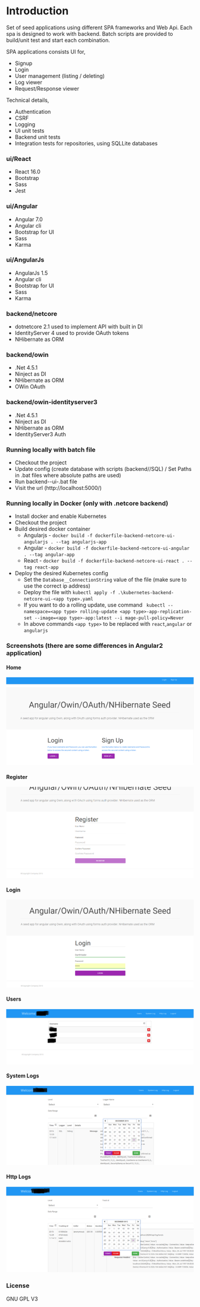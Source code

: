 # Introduction
Set of seed applications using different SPA frameworks and Web Api. Each spa is designed to work with backend. 
Batch scripts are provided to build/unit test and start each combination.

SPA applications consists UI for,
* Signup
* Login
* User management (listing / deleting)
* Log viewer
* Request/Response viewer

Technical details,
* Authentication
* CSRF
* Logging
* UI unit tests
* Backend unit tests
* Integration tests for repositories, using SQLLite databases 

### ui/React
* React 16.0
* Bootstrap
* Sass
* Jest

### ui/Angular

* Angular 7.0 
* Angular cli
* Bootstrap for UI
* Sass
* Karma

### ui/AngularJs

* AngularJs 1.5 
* Angular cli
* Bootstrap for UI
* Sass
* Karma

### backend/netcore
* dotnetcore 2.1 used to implement API with built in DI
* IdentityServer 4 used to provide OAuth tokens
* NHibernate as ORM

### backend/owin
* .Net 4.5.1 
* Ninject as DI
* NHibernate as ORM
* OWin OAuth

### backend/owin-identityserver3
* .Net 4.5.1 
* Ninject as DI
* NHibernate as ORM
* IdentityServer3 Auth

### Running locally with batch file
* Checkout the project
* Update config (create database with scripts (backend/<project>/SQL) / Set Paths in .bat files where absolute paths are used)
* Run backend-<backend>-ui-<ui>.bat file
* Visit the url (http://localhost:5000/)
### Running locally in Docker (only with .netcore backend)
* Install docker and enable Kubernetes
* Checkout the project
* Build desired docker container
    * Angularjs - `docker build -f dockerfile-backend-netcore-ui-angularjs . --tag angularjs-app`
    * Angular - `docker build -f dockerfile-backend-netcore-ui-angular . --tag angular-app`
    * React - `docker build -f dockerfile-backend-netcore-ui-react . --tag react-app`
* Deploy the desired Kubernetes config
	* Set the `Database__ConnectionString` value of the file (make sure to use the correct ip address)
	* Deploy the file with `kubectl apply -f .\kubernetes-backend-netcore-ui-<app type>.yaml`
	* If you want to do a rolling update, use command ` kubectl --namespace=<app type> rolling-update <app type>-app-replication-set --image=<app type>-app:latest --i
mage-pull-policy=Never`
	* In above commands `<app type>` to be replaced with `react`,`angular` or `angularjs`	

### Screenshots (there are some differences in Angular2 application)
#### Home
![Alt text](readme_images/home.png?raw=true "Home")
#### Register
![Alt text](readme_images/register.png?raw=true "Register")
#### Login
![Alt text](readme_images/login.png?raw=true "Login")
#### Users
![Alt text](readme_images/users.png?raw=true "Users")
#### System Logs
![Alt text](readme_images/systemlog.png?raw=true "System Logs")
#### Http Logs
![Alt text](readme_images/httplog.png?raw=true "Http Logs")

### License
GNU GPL V3
